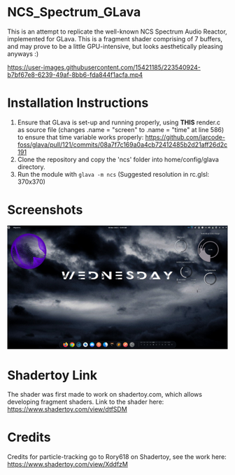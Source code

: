 # NCS_Spectrum_GLava
This is an attempt to replicate the well-known NCS Spectrum Audio Reactor, implemented for GLava. This is a fragment shader comprising of 7 buffers, and may prove to be a little GPU-intensive, but looks aesthetically pleasing anyways :) 


https://user-images.githubusercontent.com/15421185/223540924-b7bf67e8-6239-49af-8bb6-fda844f1acfa.mp4


# Installation Instructions
1. Ensure that GLava is set-up and running properly, using **THIS** render.c as source file (changes .name = "screen" to .name = "time" at line 586) to ensure that time variable works properly:
<https://github.com/jarcode-foss/glava/pull/121/commits/08a7f7c169a0a4cb72412485b2d21aff26d2c191>
2. Clone the repository and copy the 'ncs' folder into home/config/glava directory.
3. Run the module with ```glava -m ncs``` (Suggested resolution in rc.glsl: 370x370)

# Screenshots
![Screenshot](screenshots/SS1.png)
# Shadertoy Link
The shader was first made to work on shadertoy.com, which allows developing fragment shaders. Link to the shader here: https://www.shadertoy.com/view/dtfSDM

# Credits
Credits for particle-tracking go to Rory618 on Shadertoy, see the work here: https://www.shadertoy.com/view/XddfzM

